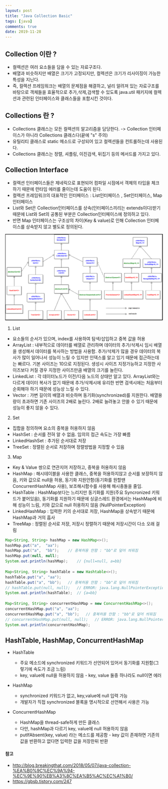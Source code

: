 ```yaml
---
layout: post 
title: "Java Collection Basic"
tags: [java]
comments: true
date: 2019-11-28
---
```



## Collection 이란 ?
- 컬렉션은 여러 요소들을 담을 수 있는 자료구조다.
- 배열과 비슷하지만 배열은 크기가 고정되지만, 컬렉션은 크기가 리사이징이 가능한 특성을 지닌다.
- 즉, 컬렉션 프레임워크는 배열의 문제점을 해결하고, 널리 알려져 있는 자료구조를 바탕으로 객체들을 효율적으로 추가,삭제,검색할 수 있도록 java.util 패키지에 컬렉션과 관련된 인터페이스와 클래스들을 포함시킨 것이다.

## Collections 란 ?
- Collections 클래스는 모든 컬렉션의 알고리즘을 담당한다. -> Collection 인터페이스가 아니라 Collections 클래스다(끝에 "s" 주의)
- 유틸리티 클래스로 static 메소드로 구성되어 있고 컬렉션들을 컨트롤하는데 사용된다.
- Collections 클래스는 정렬, 셔플링, 이진검색, 뒤집기 등의 메서드를 가지고 있다.

## Collection Interface
- 컬렉션 인터페이스들은 제네릭으로 표현되어 컴파일 시점에서 객체의 타입을 체크하기 때문에 런타임 에러를 줄이는데 도움이 된다.
- 컬렉션 프레임워크의 대표적인 인터페이스 : List인터페이스 , Set인터페이스, Map인터페이스
- List와 Set은 Collection인터페이스를 상속(인터페이스끼리는 extends이다)받기 때문에 List와 Set의 공통된 부분은 Collection인터페이스에 정의하고 있다.
- 반면 Map 인터페이스는 구조상의 차이(Key & value)로 인해 Collection 인터페이스를 상속받지 않고 별도로 정의된다.

![collection](/assets/posts/20191122/java_collection.png)

1. List
- 요소들의 순서가 있으며, index를 사용하여 탐색/삽입하고 중복 값을 허용
- ArrayList : 내부적으로 데이터를 배열로 관리하며 데이터의 추가/삭제시 임시 배열을 생성해서 데이터를 복사하는 방법을 사용함. 추가/삭제가 많을 경우 데이터의 복사가 많이 일어나서 성능이 느릴 수 있지만 인덱스를 알고 있기 때문에 접근하는데는 빠르다. 기본 사이즈는 10으로 지정된다. 생성시 사이즈 지정가능하고 지정한 사이즈보다 커질 경우 지정한 사이즈만큼 배열의 크기를 늘린다.
- LinkedList : 각 데이터노드가 이전/다음 노드의 상태만 알고 있다. ArrayList와는 다르게 데이터 복사가 없기 때문에 추가/삭제시에 유리한 반면 검색시에는 처음부터 순회해야 하기 때문에 성능상 느릴 수 있다.
- Vector : 가변 길이의 배열과 비슷하며 동기화(synchronized)를 지원한다. 배열용량이 초과하면 기존 사이즈의 2배로 늘린다. 2배로 늘려놓고 안쓸 수 있기 때문에 성능이 좋지 않을 수 있다.

2. Set
- 집합을 정의하며 요소의 중복을 허용하지 않음
- HashSet : 순서를 전혀 알 수 없음. 임의의 접근 속도는 가장 빠름
- LinkedHashSet : 추가된 순서대로 저장
- TreeSet : 정렬된 순서로 저장하며 정렬방법을 지정할 수 있음

3. Map
- Key & Value 쌍으로 연관지어 저장하고, 중복을 허용하지 않음
- HashMap : 해시테이블을 사용한 클래스, 중복을 허용하지않고 순서를 보장하지 않음, 키와 값으로 null을 허용, 동기화 지원안함(동기화를 원할땐 ConcurrentHashMap 사용), 보조해시함수를 사용해 해시충돌을 줄임.
- HashTable : HashMap보다는 느리지만 동기화를 지원(주요 Syncronized 키워드가 붙어있음), 동기화를 지원하기 때문에 싱글스레드 환경에서는 HashMap에 비해 성능이 느림, 키와 값으로 null 허용하지 않음 (NullPointerException)
- LinkedHashMap : 입력한 키의 순서대로 저장, HashMap을 상속받기 때문에 HashMap과 거의 흡사
- TreeMap : 정렬된 순서로 저장, 저장시 정렬하기 때문에 저장시간이 다소 오래 걸림

```java
Map<String, String> hashMap = new HashMap<>();
hashMap.put("a",  "aa");
hashMap.put("a",  "bb");	// 중복허용 안함 : "bb"로 덮어 씌워짐
hashMap.put(null, null);
System.out.println(hashMap);	// {null=null, a=bb}

Map<String, String> hashTable = new Hashtable<>();
hashTable.put("a", "aa");
hashTable.put("a", "bb");	// 중복허용 안함 : "bb"로 덮어 씌워짐
// hashTable.put(null, null);	// ERROR: java.lang.NullPointerException
System.out.println(hashTable);	// {a=bb}

Map<String, String> concurrentHashMap = new ConcurrentHashMap<>();
concurrentHashMap.put("a", "aa");
concurrentHashMap.put("a", "bb");	// 중복허용 안함 : "bb"로 덮어 씌워짐
// concurrentHashMap.put(null, null);	// ERROR: java.lang.NullPointerException
System.out.println(concurrentHashMap);
```

## HashTable, HashMap, ConcurrentHashMap
* HashTable
  - 주요 메소드에 synchronized 키워드가 선언되어 있어서 동기화를 지원함(그렇기에 속도가 조금 느림)
  - key, value에 null을 허용하지 않음 - key, value 둘중 하나라도 null이면 에러

* HashMap
  - synchronized 키워드가 없고, key,value에 null 입력 가능
  - 개발자가 직접 synchronized 블록을 명시적으로 선언해서 사용은 가능

* ConcurrentHashMap
  - HashMap을 thread-safe하게 만든 클래스
  - 다만, hashMap과 다르기 key, value에 null 허용하지 않음
  - putIfAbsent(key, value) 라는 메소드를 제공함 - key 값이 존재하면 기존의 값을 반환하고 없다면 입력한 값을 저장한뒤 반환 


#### 참고 
- <http://blog.breakingthat.com/2018/05/07/java-collection-%EA%B0%9C%EC%9A%94-%EC%9E%90%EB%A3%8C%EA%B5%AC%EC%A1%B0/>
- <https://gbsb.tistory.com/247>